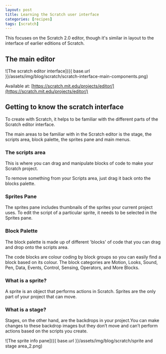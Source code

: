 ```yaml
---
layout: post
title: Learning the Scratch user interface
categories: [recipes]
tags: [scratch]
---
```


This focuses on the Scratch 2.0 editor, though it's similar in layout to the interface of earlier editions of Scratch.


## The main editor

![The scratch editor interface]({{ base.url }}/assets/img/blog/scratch/scratch-interface-main-components.png)

Available at: [https://scratch.mit.edu/projects/editor/](https://scratch.mit.edu/projects/editor/)


## Getting to know the scratch interface
To create with Scratch, it helps to be familiar with the different parts of the Scratch editor interface.

The main areas to be familiar with in the Scratch editor is the stage, the scripts area, block palette, the sprites pane and main menus.

### The scripts area
This is where you can drag and manipulate blocks of code to make your Scratch project.

To remove something from your Scripts area, just drag it back onto the blocks palette.

### Sprites Pane

The sprites pane includes thumbnails of the sprites your current project uses. To edit the script of a particular sprite, it needs to be selected in the Sprites pane.


### Block Palette
The block palette is made up of different 'blocks' of code that you can drag and drop onto the scripts area.

The code blocks are colour coding by block groups so you can easily find a block based on its colour. The block categories are Motion, Looks, Sound, Pen, Data, Events, Control, Sensing, Operators, and More Blocks.



### What is a sprite?

A sprite is an object that performs actions in Scratch. Sprites are the only part of your project that can move.

### What is a stage?
Stages, on the other hand, are the backdrops in your project.You can make changes to these backdrop images but they don’t move and can’t perform actions based on the scripts you create.


![The sprite info pane]({{ base.url }}/assets/img/blog/scratch/sprite and stage area_2.png)
